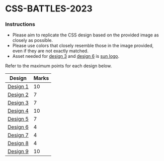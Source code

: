 # CSS-BATTLES-2023

### Instructions
- Please aim to replicate the CSS design based on the provided image as closely as possible.
- Please use colors that closely resemble those in the image provided, even if they are not exactly matched.
- Asset needed for [design 3](./d3.jpg) and [design 6](./d6.png) is [sun logo](./sun.png).
  

Refer to the maximum points for each design below.

|Design| Marks |
|--|--|
| [Design 1](./d1.png) | 10 |
|[Design 2](./d2.jpg)| 7 |
|[Design 3](./d3.jpg)  | 7 |
|[Design 4](./d4.jpg)  | 10 |
|[Design 5](./d5.jpg)  | 7 |
| [Design 6](./d6.png) | 4 |
| [Design 7](./d7.png) | 4 |
| [Design 8](./d8.jpg) | 4 |
| [Design 9](./d9.jpg) | 10 |




